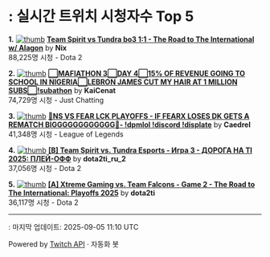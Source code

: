 # : 실시간 트위치 시청자수 Top 5

**1.** [![thumb](https://static-cdn.jtvnw.net/previews-ttv/live_user_nix-320x180.jpg)](https://twitch.tv/Nix)
**[Team Spirit vs Tundra bo3 1:1 - The Road to The International w/ Alagon](https://twitch.tv/Nix)** by **Nix**<br>88,225명 시청  - Dota 2

**2.** [![thumb](https://static-cdn.jtvnw.net/previews-ttv/live_user_kaicenat-320x180.jpg)](https://twitch.tv/KaiCenat)
**[⬜MAFIATHON 3⬜️DAY 4⬜15% OF REVENUE GOING TO SCHOOL IN NIGERIA⬜LEBRON JAMES CUT MY HAIR AT 1 MILLION SUBS⬜!subathon](https://twitch.tv/KaiCenat)** by **KaiCenat**<br>74,729명 시청  - Just Chatting

**3.** [![thumb](https://static-cdn.jtvnw.net/previews-ttv/live_user_caedrel-320x180.jpg)](https://twitch.tv/Caedrel)
**[🔴NS VS FEAR LCK PLAYOFFS - IF FEARX LOSES DK GETS A REMATCH BIGGGGGGGGGGGG🔴-  !dpmlol !discord !displate](https://twitch.tv/Caedrel)** by **Caedrel**<br>41,348명 시청  - League of Legends

**4.** [![thumb](https://static-cdn.jtvnw.net/previews-ttv/live_user_dota2ti_ru_2-320x180.jpg)](https://twitch.tv/dota2ti_ru_2)
**[[B] Team Spirit vs. Tundra Esports - Игра 3 - ДОРОГА НА TI 2025: ПЛЕЙ-ОФФ](https://twitch.tv/dota2ti_ru_2)** by **dota2ti_ru_2**<br>37,056명 시청  - Dota 2

**5.** [![thumb](https://static-cdn.jtvnw.net/previews-ttv/live_user_dota2ti-320x180.jpg)](https://twitch.tv/dota2ti)
**[[A] Xtreme Gaming vs. Team Falcons - Game 2 - The Road to The International: Playoffs 2025](https://twitch.tv/dota2ti)** by **dota2ti**<br>36,117명 시청  - Dota 2


---
: 마지막 업데이트: 2025-09-05 11:10 UTC

Powered by [Twitch API](https://dev.twitch.tv/docs/api/reference) · 자동화 봇